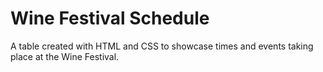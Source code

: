 # Wine Festival Schedule

 A table created with HTML and CSS to showcase times and events taking place at the Wine Festival.


 
